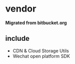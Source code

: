 # vendor

**Migrated from bitbucket.org**

## include

- CDN & Cloud Storage Utils
- Wechat open platform SDK

